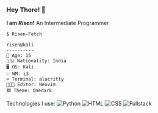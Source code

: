 ### Hey There! 👋

**I am *Risen*!**
An Intermediate Programmer

```
$ Risen-Fetch

risen@kali
----------
👦 Age: 15
🇮🇳 Nationality: India
🖥️ OS: Kali
💡 WM: i3
⌨️ Terminal: alacritty
👨🏻‍💻 Editor: Neovim
🟥 Theme: Onedark
```

Technologies I use:
![Python](https://banner2.cleanpng.com/20181128/cbr/kisspng-python-programming-basics-for-absolute-beginners-michigan-python-user-group-5-jul-2-18-5bfef921c53528.7857216715434365778078.jpg)
![HTML](https://upload.wikimedia.org/wikipedia/commons/thumb/3/38/HTML5_Badge.svg/800px-HTML5_Badge.svg.png)
![CSS](https://upload.wikimedia.org/wikipedia/commons/thumb/6/62/CSS3_logo.svg/800px-CSS3_logo.svg.png)
![Fullstack](https://www.cognixia.com/wp-content/uploads/2021/06/FULL-Stack-MEAN-Developer-Training-icon.png)
